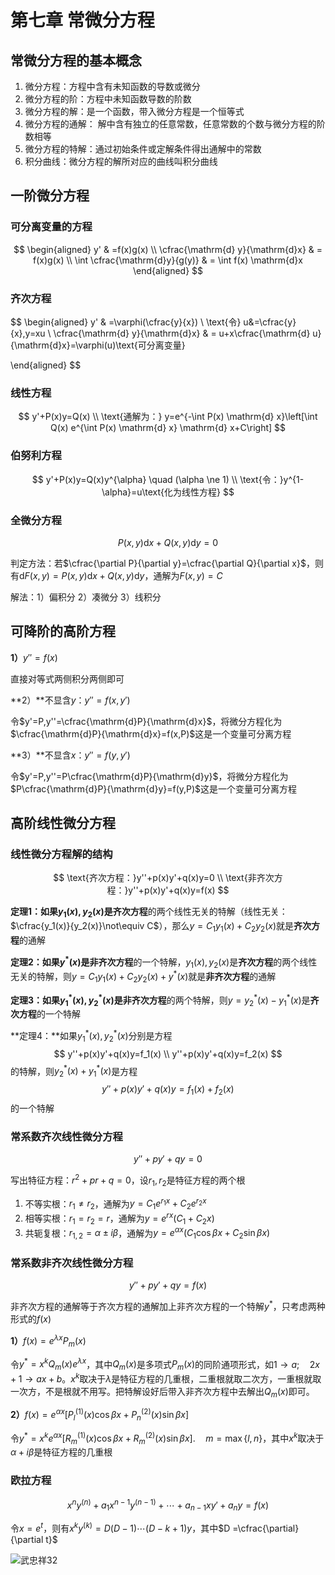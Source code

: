# 第七章 常微分方程

## 常微分方程的基本概念

1. 微分方程：方程中含有未知函数的导数或微分
2. 微分方程的阶：方程中未知函数导数的阶数
3. 微分方程的解：是一个函数，带入微分方程是一个恒等式
4. 微分方程的通解：  解中含有独立的任意常数，任意常数的个数与微分方程的阶数相等
5. 微分方程的特解：通过初始条件或定解条件得出通解中的常数
6. 积分曲线：微分方程的解所对应的曲线叫积分曲线

## 一阶微分方程

### 可分离变量的方程

$$
\begin{aligned}
y' & =f(x)g(x) \\
\cfrac{\mathrm{d} y}{\mathrm{d}x} & = f(x)g(x) \\
\int \cfrac{\mathrm{d}y}{g(y)} & = \int f(x) \mathrm{d}x
\end{aligned}
$$

### 齐次方程

$$
\begin{aligned}
y' & =\varphi(\cfrac{y}{x}) \\
\text{令} u&=\cfrac{y}{x},y=xu \\
\cfrac{\mathrm{d} y}{\mathrm{d}x} & = u+x\cfrac{\mathrm{d} u}{\mathrm{d}x}=\varphi(u)\text{可分离变量}

\end{aligned}
$$

### 线性方程

$$
y'+P(x)y=Q(x) \\
\text{通解为：} y=e^{-\int P(x) \mathrm{d} x}\left[\int Q(x) e^{\int P(x) \mathrm{d} x} \mathrm{d} x+C\right]
$$

### 伯努利方程

$$
y'+P(x)y=Q(x)y^{\alpha} \quad (\alpha \ne 1) \\
\text{令：}y^{1-\alpha}=u\text{化为线性方程}
$$

### 全微分方程

$$
P(x,y)\mathrm{d}x+Q(x,y)\mathrm{d}y=0
$$

判定方法：若$\cfrac{\partial P}{\partial y}=\cfrac{\partial Q}{\partial x}$，则有$\mathrm{d} F(x,y)=P(x,y)\mathrm{d}x+Q(x,y)\mathrm{d}y$，通解为$F(x,y)=C$

解法：1）偏积分 2）凑微分 3）线积分

## 可降阶的高阶方程   

**1）**$y''=f(x)$

直接对等式两侧积分两侧即可

**2）**不显含$y$：$y''=f(x,y')$

令$y'=P,y''=\cfrac{\mathrm{d}P}{\mathrm{d}x}$，将微分方程化为$\cfrac{\mathrm{d}P}{\mathrm{d}x}=f(x,P)$这是一个变量可分离方程

**3）**不显含$x$：$y''=f(y,y')$

令$y'=P,y''=P\cfrac{\mathrm{d}P}{\mathrm{d}y}$，将微分方程化为$P\cfrac{\mathrm{d}P}{\mathrm{d}y}=f(y,P)$这是一个变量可分离方程

## 高阶线性微分方程

### 线性微分方程解的结构

$$
\text{齐次方程：}y''+p(x)y'+q(x)y=0 \\
\text{非齐次方程：}y''+p(x)y'+q(x)y=f(x)
$$

**定理1：**如果$y_1(x),y_2(x)$是**齐次方程**的两个线性无关的特解（线性无关：$\cfrac{y_1(x)}{y_2(x)}\not\equiv C$），那么$y=C_1 y_1(x)+C_2 y_2(x)$就是**齐次方程**的通解

**定理2：**如果$y^*(x)$是**非齐次方程**的一个特解，$y_1(x),y_2(x)$是**齐次方程**的两个线性无关的特解，则$y=C_1 y_1(x)+C_2 y_2(x)+y^*(x)$就是**非齐次方程**的通解

**定理3：**如果$y_1^*(x),y_2^*(x)$是**非齐次方程**的两个特解，则$y=y_2^*(x) - y_1^*(x)$是**齐次方程**的一个特解

**定理4：**如果$y_1^*(x),y_2^*(x)$分别是方程
$$
y''+p(x)y'+q(x)y=f_1(x) \\
y''+p(x)y'+q(x)y=f_2(x)
$$
的特解，则$y_2^*(x) + y_1^*(x)$是方程
$$
y''+p(x)y'+q(x)y=f_1(x)+f_2(x)
$$
的一个特解

### 常系数齐次线性微分方程

$$
y''+py'+qy=0
$$

写出特征方程：$r^2+pr+q=0$，设$r_1,r_2$是特征方程的两个根

1. 不等实根：$r_1 \ne r_2$，通解为$y=C_1e^{r_1x}+C_2e^{r_2x}$
2. 相等实根：$r_1 = r_2 = r$，通解为$y=e^{rx}(C_1+C_2 x)$
3. 共轭复根：$r_{1,2}=\alpha \pm i\beta$，通解为$y=e^{\alpha x}(C_1 \cos \beta x+C_2 \sin \beta x)$

### 常系数非齐次线性微分方程

$$
y''+py'+qy=f(x)
$$

非齐次方程的通解等于齐次方程的通解加上非齐次方程的一个特解$y^*$，只考虑两种形式的$f(x)$

**1）**$f(x)=e^{\lambda x}P_m(x)$

令$y^*=x^k Q_m(x) e^{\lambda x}$，其中$Q_m(x)$是多项式$P_m(x)$的同阶通项形式，如$1 \rightarrow a; \quad 2x+1 \rightarrow ax+b$。$x^k$取决于$\lambda$是特征方程的几重根，二重根就取二次方，一重根就取一次方，不是根就不用写。把特解设好后带入非齐次方程中去解出$Q_m(x)$即可。

**2）**$f(x)=e^{\alpha x}\left[P_{l}^{(1)}(x) \cos \beta x+P_{n}^{(2)}(x) \sin \beta x\right]$

令$y^{*}=x^{k} e^{\alpha x}[ R_{m}^{(1)}(x) \cos \beta x+R_{m}^{(2)}(x) \sin \beta x] . \quad m=\max \{l, n\}$，其中$x^k$取决于$\alpha + i\beta$是特征方程的几重根

### 欧拉方程

$$
x^n y^{(n)} + a_1x^{n-1}y^{(n-1)}+\cdots+a_{n-1}xy'+a_n y= f(x)
$$

令$x=e^t$，则有$x^k y^{(k)}=D(D-1)\cdots (D-k+1)y$，其中$D =\cfrac{\partial}{\partial t}$

![武忠祥32](https://gitee.com/tzh363231879/picgo/raw/master/武忠祥32.png)